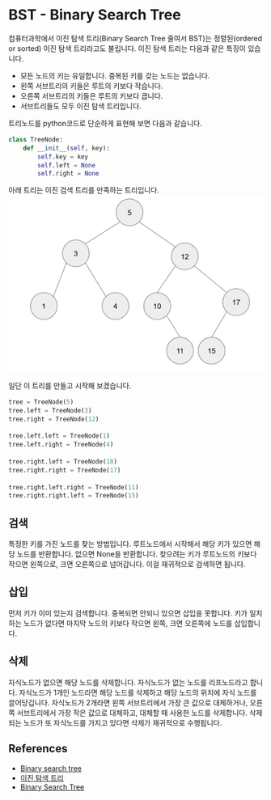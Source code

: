 # BST - Binary Search Tree
컴퓨터과학에서 이진 탐색 트리(Binary Search Tree 줄여서 BST)는 정렬된(ordered or sorted) 이진 탐색 트리라고도 불립니다. 이진 탐색 트리는 다음과 같은 특징이 있습니다.

* 모든 노드의 키는 유일합니다. 중복된 키를 갖는 노드는 없습니다.
* 왼쪽 서브트리의 키들은 루트의 키보다 작습니다.
* 오른쪽 서브트리의 키들은 루트의 키보다 큽니다.
* 서브트리들도 모두 이진 탐색 트리입니다.

트리노드를 python코드로 단순하게 표현해 보면 다음과 같습니다.
```python
class TreeNode:
    def __init__(self, key):
        self.key = key
        self.left = None
        self.right = None
```


아래 트리는 이진 검색 트리를 만족하는 트리입니다.
![](BST_sample.png)

일단 이 트리를 만들고 시작해 보겠습니다.
```python
tree = TreeNode(5)
tree.left = TreeNode(3)
tree.right = TreeNode(12)

tree.left.left = TreeNode(1)
tree.left.right = TreeNode(4)

tree.right.left = TreeNode(10)
tree.right.right = TreeNode(17)

tree.right.left.right = TreeNode(11)
tree.right.right.left = TreeNode(15)
```

## 검색
특정한 키를 가진 노드를 찾는 방법입니다. 루트노드에서 시작해서 해당 키가 있으면 해당 노드를 반환합니다. 없으면 None을 반환합니다. 찾으려는 키가 루트노드의 키보다 작으면 왼쪽으로, 크면 오른쪽으로 넘어갑니다. 이걸 재귀적으로 검색하면 됩니다.

## 삽입
먼저 키가 이미 있는지 검색합니다. 중복되면 안되니 있으면 삽입을 못합니다. 키가 일치하는 노드가 없다면 마지막 노드의 키보다 작으면 왼쪽, 크면 오른쪽에 노드를 삽입합니다.

## 삭제
자식노드가 없으면 해당 노드를 삭제합니다. 자식노드가 없는 노드를 리프노드라고 합니다. 자식노드가 1개인 노드라면 해당 노드를 삭제하고 해당 노드의 위치에 자식 노드를 끌어당깁니다. 자식노드가 2개라면 왼쪽 서브트리에서 가장 큰 값으로 대체하거나, 오른쪽 서브트리에서 가장 작은 값으로 대체하고, 대체할 때 사용한 노드를 삭제합니다. 삭제되는 노드가 또 자식노드를 가지고 있다면 삭제가 재귀적으로 수행됩니다.



## References
* [Binary search tree](https://en.wikipedia.org/wiki/Binary_search_tree)
* [이진 탐색 트리](https://ko.wikipedia.org/wiki/%EC%9D%B4%EC%A7%84_%ED%83%90%EC%83%89_%ED%8A%B8%EB%A6%AC)
* [Binary Search Tree](https://www.geeksforgeeks.org/binary-search-tree-data-structure/)

